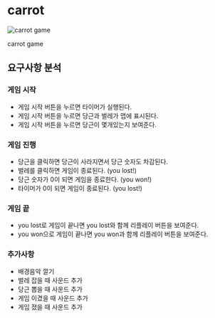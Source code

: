 # carrot

<img src="https://wookshin.github.io/portfolio/imgs/projects/carrot.png" title="carrot game" />

carrot game

## 요구사항 분석

### 게임 시작 
 - 게임 시작 버튼을 누르면 타이머가 실행된다.
 - 게임 시작 버튼을 누르면 당근과 벌레가 맵에 표시된다. 
 - 게임 시작 버튼을 누르면 당근이 몇개있는지 보여준다.

### 게임 진행
 - 당근을 클릭하면 당근이 사라지면서 당근 숫자도 차감된다.
 - 벌레를 클릭하면 게임이 종료된다. (you lost!)
 - 당근 숫자가 0이 되면 게임을 종료한다. (you won!)
 - 타이머가 0이 되면 게임이 종료된다. (you lost!)

### 게임 끝
 - you lost로 게임이 끝나면 you lost와 함께 리플레이 버튼을 보여준다.
 - you won으로 게임이 끝나면 you won과 함께 리플레이 버튼을 보여준다.

### 추가사항
 - 배경음악 깔기
 - 벌레 잡을 때 사운드 추가
 - 당근 뽑을 때 사운드 추가
 - 게임 이겼을 때 사운드 추가
 - 게임 졌을 때 사운드 추가
 
